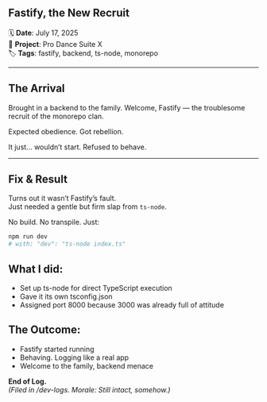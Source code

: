 ## Fastify, the New Recruit

🗓️ **Date**: July 17, 2025  
🧠 **Project**: Pro Dance Suite X  
🏷️ **Tags**: fastify, backend, ts-node, monorepo

---

## The Arrival

Brought in a backend to the family. Welcome, Fastify — the troublesome recruit of the monorepo clan.

Expected obedience. Got rebellion.

It just... wouldn’t start. Refused to behave.

---

## Fix & Result

Turns out it wasn’t Fastify’s fault.  
Just needed a gentle but firm slap from `ts-node`.

No build. No transpile. Just:

```bash
npm run dev
# with: "dev": "ts-node index.ts"
```

## What I did:

- Set up ts-node for direct TypeScript execution
- Gave it its own tsconfig.json
- Assigned port 8000 because 3000 was already full of attitude

## The Outcome:

- Fastify started running
- Behaving. Logging like a real app
- Welcome to the family, backend menace

**End of Log.**  
_(Filed in /dev-logs. Morale: Still intact, somehow.)_

